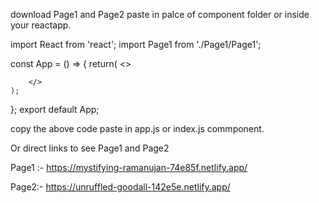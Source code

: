 download Page1 and Page2 paste in palce of component folder or inside your reactapp.





import React from 'react';
import Page1 from './Page1/Page1';

const App = () => {
    return(
        <>
          <Page1/>
           

        </>
    );
};
export default App;



copy the above code paste in app.js or index.js commponent.



Or direct links to see Page1 and Page2
 
 
 
 Page1 :- https://mystifying-ramanujan-74e85f.netlify.app/
 
 
 Page2:- https://unruffled-goodall-142e5e.netlify.app/ 



